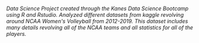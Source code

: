 ###### Data Science Project created through the Kanes Data Science Bootcamp using R and Rstudio. Analyzed different datasets from kaggle revolving around NCAA Women's Volleyball from 2012-2019. This dataset includes many details revolving all of the NCAA teams and all statistics for all of the players.
